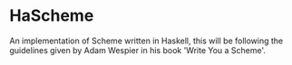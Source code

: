 # HaScheme
An implementation of Scheme written in Haskell, this will be following the guidelines given by Adam Wespier in his book 'Write You a Scheme'.
